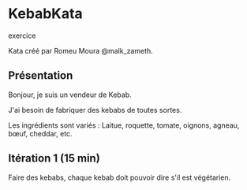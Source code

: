 # KebabKata
exercice

Kata créé par Romeu Moura @malk_zameth.

## Présentation

Bonjour, je suis un vendeur de Kebab.

J'ai besoin de fabriquer des kebabs de toutes sortes.

Les ingrédients sont variés : Laitue, roquette, tomate, oignons, agneau, bœuf, cheddar, etc.
## Itération 1 (15 min)

Faire des kebabs, chaque kebab doit pouvoir dire s'il est végétarien.
